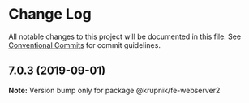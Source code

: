 # Change Log

All notable changes to this project will be documented in this file.
See [Conventional Commits](https://conventionalcommits.org) for commit guidelines.

## 7.0.3 (2019-09-01)

**Note:** Version bump only for package @krupnik/fe-webserver2
